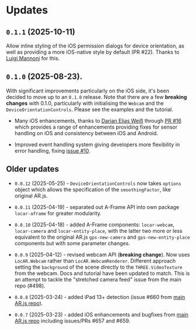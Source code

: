 # Updates

## `0.1.1` (2025-10-11)

Allow inline styling of the iOS permission dialogs for device orientation, as well as providing a more iOS-native style by default (PR #22). Thanks to [Luigi Mannoni](https://github.com/luigimannoni-smartify) for this.

## `0.1.0` (2025-08-23). 

With significant improvements particularly on the iOS side, it's been decided to move up to an `0.1.0` release. Note that there are a few **breaking changes** with 0.1.0, particularly with initialising the `Webcam` and the `DeviceOrientationControls`. Please see the examples and the tutorial.

- Many iOS enhancements, thanks to [Darian Elias Weiß](https://github.com/darianwwu) through [PR #16](https://github.com/AR-js-org/locar.js/pull/16) which provides a range of enhancements providing fixes for sensor handling on iOS and consistency between iOS and Android.

- Improved event handling system giving developers more flexibility in error handling, fixing [issue #10](https://github.com/AR-js-org/locar.js/issues/10). 

## Older updates

- `0.0.12` (2025-05-25) - `DeviceOrientationControls` now takes `options` object which allows the specification of the `smoothingFactor`, like original AR.js.

- `0.0.11` (2025-04-19) - separated out A-Frame API into own package `locar-aframe` for greater modularity.
 
- `0.0.10` (2025-04-18) - added A-Frame components: `locar-webcam`, `locar-camera` and `locar-entity-place`, with the latter two more or less equivalent to the original AR.js `gps-new-camera` and `gps-new-entity-place` components but with some parameter changes.

- `0.0.9` (2025-04-12) - revised webcam API (**breaking change**). Now uses `LocAR.Webcam` rather than `LocAR.WebcamRenderer`. Different approach setting the `background` of the scene directly to the `THREE.VideoTexture` from the webcam. Docs and tutorial have been updated to match. This is an attempt to tackle the "stretched camera feed" issue from the main repo (#498).

- `0.0.8` (2025-03-24) - added iPad 13+ detection (issue #660 from [main AR.js repo](https://github.com/AR-js-org/AR.js)).

- `0.0.7` (2025-03-23) - added iOS enhancements and bugfixes from [main AR.js repo](https://github.com/AR-js-org/AR.js) including issues/PRs #657 and #659.
